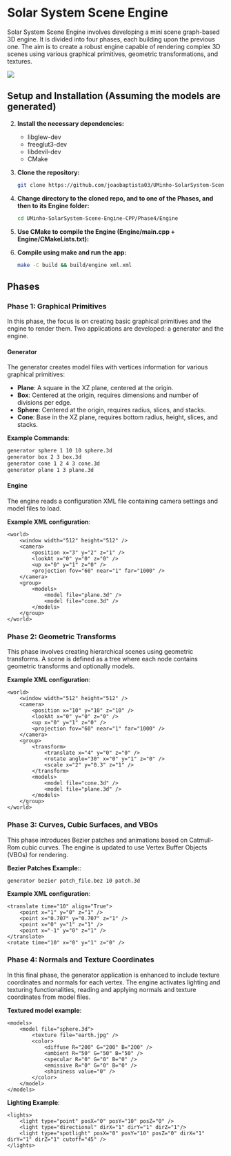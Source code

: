 # Solar System Scene Engine

Solar System Scene Engine involves developing a mini scene graph-based 3D engine. It is divided into four phases, each building upon the previous one. The aim is to create a robust engine capable of rendering complex 3D scenes using various graphical primitives, geometric transformations, and textures.

<img src="https://i.ibb.co/VD6hG11/image.png">

## Setup and Installation (Assuming the models are generated)

2. **Install the necessary dependencies:**
    - libglew-dev
    - freeglut3-dev
    - libdevil-dev
    - CMake

2. **Clone the repository:**
    ```bash
    git clone https://github.com/joaobaptista03/UMinho-SolarSystem-Scene-Engine-CPP
    ```

3. **Change directory to the cloned repo, and to one of the Phases, and then to its Engine folder:**
   ```bash
   cd UMinho-SolarSystem-Scene-Engine-CPP/Phase4/Engine
   ```

3. **Use CMake to compile the Engine (Engine/main.cpp + Engine/CMakeLists.txt):**

4. **Compile using make and run the app:**
   ```bash
   make -C build && build/engine xml.xml
   ```
   
## Phases

### Phase 1: Graphical Primitives

In this phase, the focus is on creating basic graphical primitives and the engine to render them. Two applications are developed: a generator and the engine.

#### Generator
The generator creates model files with vertices information for various graphical primitives:
- **Plane**: A square in the XZ plane, centered at the origin.
- **Box**: Centered at the origin, requires dimensions and number of divisions per edge.
- **Sphere**: Centered at the origin, requires radius, slices, and stacks.
- **Cone**: Base in the XZ plane, requires bottom radius, height, slices, and stacks.

**Example Commands**:
```bash
generator sphere 1 10 10 sphere.3d
generator box 2 3 box.3d
generator cone 1 2 4 3 cone.3d
generator plane 1 3 plane.3d
```

#### Engine

The engine reads a configuration XML file containing camera settings and model files to load.

**Example XML configuration**:
```
<world>
    <window width="512" height="512" />
    <camera>
        <position x="3" y="2" z="1" />
        <lookAt x="0" y="0" z="0" />
        <up x="0" y="1" z="0" />
        <projection fov="60" near="1" far="1000" />
    </camera>
    <group>
        <models>
            <model file="plane.3d" />
            <model file="cone.3d" />
        </models>
    </group>
</world>
```

### Phase 2: Geometric Transforms

This phase involves creating hierarchical scenes using geometric transforms. A scene is defined as a tree where each node contains geometric transforms and optionally models.

**Example XML configuration**:

```
<world>
    <window width="512" height="512" />
    <camera>
        <position x="10" y="10" z="10" />
        <lookAt x="0" y="0" z="0" />
        <up x="0" y="1" z="0" />
        <projection fov="60" near="1" far="1000" />
    </camera>
    <group>
        <transform>
            <translate x="4" y="0" z="0" />
            <rotate angle="30" x="0" y="1" z="0" />
            <scale x="2" y="0.3" z="1" />
        </transform>
        <models>
            <model file="cone.3d" />
            <model file="plane.3d" />
        </models>
    </group>
</world>
```

### Phase 3: Curves, Cubic Surfaces, and VBOs

This phase introduces Bezier patches and animations based on Catmull-Rom cubic curves. The engine is updated to use Vertex Buffer Objects (VBOs) for rendering.

**Bezier Patches Example:**:

```
generator bezier patch_file.bez 10 patch.3d
```

**Example XML configuration**:

```
<translate time="10" align="True">
    <point x="1" y="0" z="1" />
    <point x="0.707" y="0.707" z="1" />
    <point x="0" y="1" z="1" />
    <point x="-1" y="0" z="1" />
</translate>
<rotate time="10" x="0" y="1" z="0" />
```

### Phase 4: Normals and Texture Coordinates

In this final phase, the generator application is enhanced to include texture coordinates and normals for each vertex. The engine activates lighting and texturing functionalities, reading and applying normals and texture coordinates from model files.

**Textured model example**:

```
<models>
    <model file="sphere.3d">
        <texture file="earth.jpg" />
        <color>
            <diffuse R="200" G="200" B="200" />
            <ambient R="50" G="50" B="50" />
            <specular R="0" G="0" B="0" />
            <emissive R="0" G="0" B="0" />
            <shininess value="0" />
        </color>
    </model>
</models>
```

**Lighting Example**:

```
<lights>
    <light type="point" posX="0" posY="10" posZ="0" />
    <light type="directional" dirX="1" dirY="1" dirZ="1"/>
    <light type="spotlight" posX="0" posY="10" posZ="0" dirX="1" dirY="1" dirZ="1" cutoff="45" />
</lights>
```

